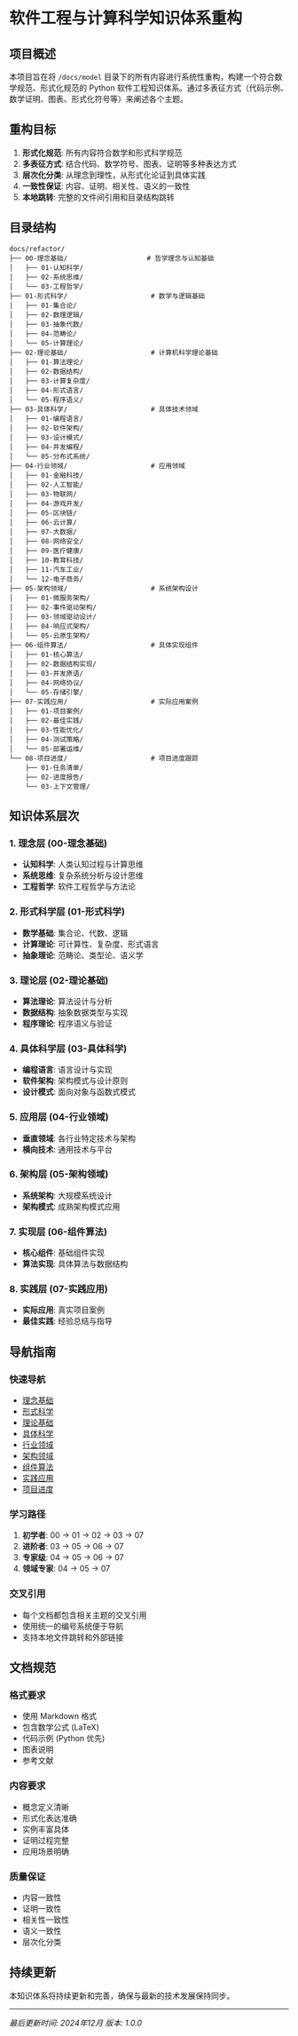 # 软件工程与计算科学知识体系重构

## 项目概述

本项目旨在将 `/docs/model` 目录下的所有内容进行系统性重构，构建一个符合数学规范、形式化规范的 Python 软件工程知识体系。通过多表征方式（代码示例、数学证明、图表、形式化符号等）来阐述各个主题。

## 重构目标

1. **形式化规范**: 所有内容符合数学和形式科学规范
2. **多表征方式**: 结合代码、数学符号、图表、证明等多种表达方式
3. **层次化分类**: 从理念到理性，从形式化论证到具体实践
4. **一致性保证**: 内容、证明、相关性、语义的一致性
5. **本地跳转**: 完整的文件间引用和目录结构跳转

## 目录结构

```
docs/refactor/
├── 00-理念基础/                    # 哲学理念与认知基础
│   ├── 01-认知科学/
│   ├── 02-系统思维/
│   └── 03-工程哲学/
├── 01-形式科学/                     # 数学与逻辑基础
│   ├── 01-集合论/
│   ├── 02-数理逻辑/
│   ├── 03-抽象代数/
│   ├── 04-范畴论/
│   └── 05-计算理论/
├── 02-理论基础/                     # 计算机科学理论基础
│   ├── 01-算法理论/
│   ├── 02-数据结构/
│   ├── 03-计算复杂度/
│   ├── 04-形式语言/
│   └── 05-程序语义/
├── 03-具体科学/                     # 具体技术领域
│   ├── 01-编程语言/
│   ├── 02-软件架构/
│   ├── 03-设计模式/
│   ├── 04-并发编程/
│   └── 05-分布式系统/
├── 04-行业领域/                     # 应用领域
│   ├── 01-金融科技/
│   ├── 02-人工智能/
│   ├── 03-物联网/
│   ├── 04-游戏开发/
│   ├── 05-区块链/
│   ├── 06-云计算/
│   ├── 07-大数据/
│   ├── 08-网络安全/
│   ├── 09-医疗健康/
│   ├── 10-教育科技/
│   ├── 11-汽车工业/
│   └── 12-电子商务/
├── 05-架构领域/                     # 系统架构设计
│   ├── 01-微服务架构/
│   ├── 02-事件驱动架构/
│   ├── 03-领域驱动设计/
│   ├── 04-响应式架构/
│   └── 05-云原生架构/
├── 06-组件算法/                     # 具体实现组件
│   ├── 01-核心算法/
│   ├── 02-数据结构实现/
│   ├── 03-并发原语/
│   ├── 04-网络协议/
│   └── 05-存储引擎/
├── 07-实践应用/                     # 实际应用案例
│   ├── 01-项目案例/
│   ├── 02-最佳实践/
│   ├── 03-性能优化/
│   ├── 04-测试策略/
│   └── 05-部署运维/
└── 08-项目进度/                     # 项目进度跟踪
    ├── 01-任务清单/
    ├── 02-进度报告/
    └── 03-上下文管理/
```

## 知识体系层次

### 1. 理念层 (00-理念基础)
- **认知科学**: 人类认知过程与计算思维
- **系统思维**: 复杂系统分析与设计思维
- **工程哲学**: 软件工程哲学与方法论

### 2. 形式科学层 (01-形式科学)
- **数学基础**: 集合论、代数、逻辑
- **计算理论**: 可计算性、复杂度、形式语言
- **抽象理论**: 范畴论、类型论、语义学

### 3. 理论层 (02-理论基础)
- **算法理论**: 算法设计与分析
- **数据结构**: 抽象数据类型与实现
- **程序理论**: 程序语义与验证

### 4. 具体科学层 (03-具体科学)
- **编程语言**: 语言设计与实现
- **软件架构**: 架构模式与设计原则
- **设计模式**: 面向对象与函数式模式

### 5. 应用层 (04-行业领域)
- **垂直领域**: 各行业特定技术与架构
- **横向技术**: 通用技术与平台

### 6. 架构层 (05-架构领域)
- **系统架构**: 大规模系统设计
- **架构模式**: 成熟架构模式应用

### 7. 实现层 (06-组件算法)
- **核心组件**: 基础组件实现
- **算法实现**: 具体算法与数据结构

### 8. 实践层 (07-实践应用)
- **实际应用**: 真实项目案例
- **最佳实践**: 经验总结与指导

## 导航指南

### 快速导航
- [理念基础](./00-理念基础/README.md)
- [形式科学](./01-形式科学/README.md)
- [理论基础](./02-理论基础/README.md)
- [具体科学](./03-具体科学/README.md)
- [行业领域](./04-行业领域/README.md)
- [架构领域](./05-架构领域/README.md)
- [组件算法](./06-组件算法/README.md)
- [实践应用](./07-实践应用/README.md)
- [项目进度](./08-项目进度/README.md)

### 学习路径
1. **初学者**: 00 → 01 → 02 → 03 → 07
2. **进阶者**: 03 → 05 → 06 → 07
3. **专家级**: 04 → 05 → 06 → 07
4. **领域专家**: 04 → 05 → 07

### 交叉引用
- 每个文档都包含相关主题的交叉引用
- 使用统一的编号系统便于导航
- 支持本地文件跳转和外部链接

## 文档规范

### 格式要求
- 使用 Markdown 格式
- 包含数学公式 (LaTeX)
- 代码示例 (Python 优先)
- 图表说明
- 参考文献

### 内容要求
- 概念定义清晰
- 形式化表达准确
- 实例丰富具体
- 证明过程完整
- 应用场景明确

### 质量保证
- 内容一致性
- 证明一致性
- 相关性一致性
- 语义一致性
- 层次化分类

## 持续更新

本知识体系将持续更新和完善，确保与最新的技术发展保持同步。

---

*最后更新时间: 2024年12月*
*版本: 1.0.0*
